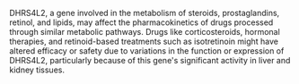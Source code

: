 DHRS4L2, a gene involved in the metabolism of steroids, prostaglandins, retinol, and lipids, may affect the pharmacokinetics of drugs processed through similar metabolic pathways. Drugs like corticosteroids, hormonal therapies, and retinoid-based treatments such as isotretinoin might have altered efficacy or safety due to variations in the function or expression of DHRS4L2, particularly because of this gene's significant activity in liver and kidney tissues.